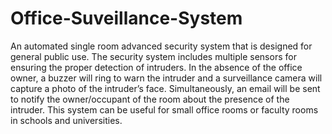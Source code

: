 # Office-Suveillance-System
An automated single room advanced security system that is designed for general public use. The security system includes multiple sensors for ensuring the proper detection of intruders. In the absence of the office owner, a buzzer will ring to warn the intruder and a surveillance camera will capture a photo of the intruder’s face. Simultaneously, an email will be sent to notify the owner/occupant of the room about the presence of the intruder. This system can be useful for small office rooms or faculty rooms in schools and universities.
